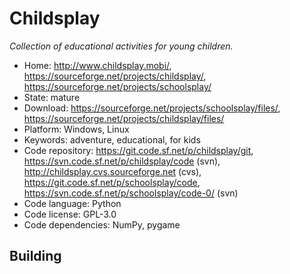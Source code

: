 # Childsplay

_Collection of educational activities for young children._

- Home: http://www.childsplay.mobi/, https://sourceforge.net/projects/childsplay/, https://sourceforge.net/projects/schoolsplay/
- State: mature
- Download: https://sourceforge.net/projects/schoolsplay/files/, https://sourceforge.net/projects/childsplay/files/
- Platform: Windows, Linux
- Keywords: adventure, educational, for kids
- Code repository: https://git.code.sf.net/p/childsplay/git, https://svn.code.sf.net/p/childsplay/code (svn), http://childsplay.cvs.sourceforge.net (cvs), https://git.code.sf.net/p/schoolsplay/code, https://svn.code.sf.net/p/schoolsplay/code-0/ (svn)
- Code language: Python
- Code license: GPL-3.0
- Code dependencies: NumPy, pygame

## Building

